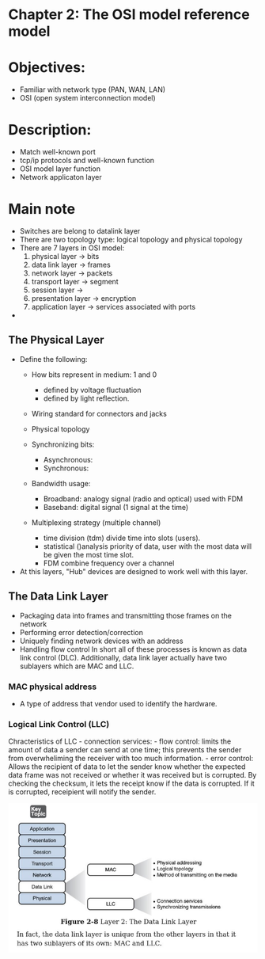 # Chapter 2: The OSI model reference model

# Objectives:
- Familiar with network type (PAN, WAN, LAN)
- OSI (open system interconnection model)

# Description:
- Match well-known port
- tcp/ip protocols and well-known function
- OSI model layer function
- Network applicaton layer  

# Main note
- Switches are belong to datalink layer
- There are two topology type: logical topology and physical topology 
- There are 7 layers in OSI  model:
  1. physical layer -> bits
  2. data link layer -> frames 
  3. network layer -> packets
  4. transport layer -> segment 
  5. session layer ->  
  6. presentation layer -> encryption
  7. application layer -> services associated with ports
-  
## The Physical Layer
- Define the following:
  - How bits represent in medium: 1 and 0
    - defined by voltage fluctuation 
    - defined by light reflection. 

  - Wiring standard for connectors and jacks
  - Physical topology
  - Synchronizing bits:
    - Asynchronous:  
    - Synchronous: 
  - Bandwidth usage: 
    - Broadband: analogy signal (radio and optical) used with FDM  
    - Baseband: digital signal (1 signal at the time) 
  - Multiplexing strategy (multiple channel)
    - time division (tdm) divide time into slots (users).  
    - statistical ()analysis priority of data, user with the most data will be given the most time slot.  
    - FDM combine frequency over a channel 
- At this layers, "Hub" devices are designed to work well with this layer.

## The Data Link Layer
- Packaging data into frames and transmitting those frames on the network
- Performing error detection/correction
- Uniquely finding network devices with an address
- Handling flow control
In short all of these processes is known as data link control (DLC). Additionally, data link layer actually have two sublayers which are MAC and LLC.  

### MAC physical address 
- A type of address that vendor used to identify the hardware.
### Logical Link Control (LLC)
Chracteristics of LLC
		- connection services: 
		- flow control: limits the amount of data a sender can send at one time; this prevents the sender from overwheliming the receiver with too much information.
		- error control: Allows the recipient of data to let the sender know whether the expected data frame was not received or whether it was received but is corrupted. By checking the checksum, it lets the receipt know if the data is corrupted. If it is corrupted, receipient will notify the sender.
		
![](layer-2.jpg)
